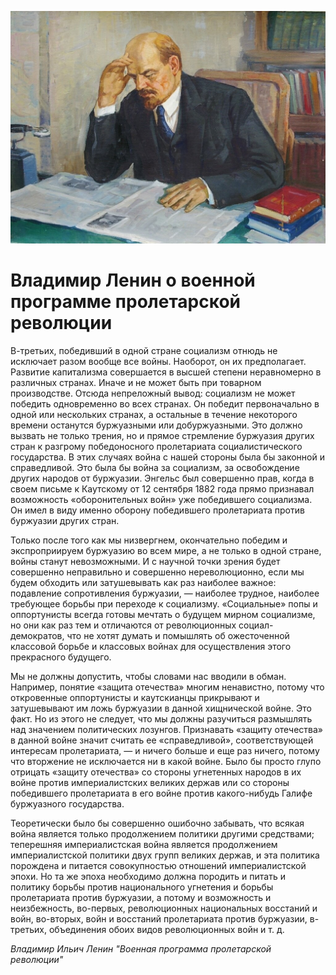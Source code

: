 
![](./img/old/lenin_table1.jpg)


# Владимир Ленин о военной программе пролетарской революции


В-третьих, победивший в одной стране
социализм отнюдь не исключает разом вообще все войны. Наоборот, он их
предполагает. Развитие капитализма совершается в высшей степени
неравномерно в различных странах. Иначе и не может быть при товарном
производстве. Отсюда непреложный вывод: социализм не может победить
одновременно во всех странах. Он победит первоначально в одной или
нескольких странах, а остальные в течение некоторого времени останутся
буржуазными или добуржуазными. Это должно вызвать не только трения, но и
прямое стремление буржуазия других стран к разгрому победоносного
пролетариата социалистического государства. В этих случаях война с нашей
стороны была бы законной и справедливой. Это была бы война за
социализм, за освобождение других народов от буржуазии. Энгельс был
совершенно прав, когда в своем письме к Каутскому от 12 сентября 1882
года прямо признавал возможность «оборонительных войн» уже победившего
социализма. Он имел в виду именно оборону победившего пролетариата
против буржуазии других стран.



Только после того как мы
низвергнем, окончательно победим и экспроприируем буржуазию во всем
мире, а не только в одной стране, войны станут невозможными. И с научной
точки зрения будет совершенно неправильно и совершенно нереволюционно,
если мы будем обходить или затушевывать как раз наиболее важное:
подавление сопротивления буржуазии, — наиболее трудное, наиболее
требующее борьбы при переходе к социализму. «Социальные» попы и
оппортунисты всегда готовы мечтать о будущем мирном социализме, но они
как раз тем и отличаются от революционных социал-демократов, что не
хотят думать и помышлять об ожесточенной классовой борьбе и классовых
войнах для осуществления этого прекрасного будущего.



Мы не должны
допустить, чтобы словами нас вводили в обман. Например, понятие «защита
отечества» многим ненавистно, потому что откровенные оппортунисты и
каутскианцы прикрывают и затушевывают им ложь буржуазии в данной
хищнической войне. Это факт. Но из этого не следует, что мы должны
разучиться размышлять над значением политических лозунгов. Признавать
«защиту отечества» в данной войне значит считать ее «справедливой»,
соответствующей интересам пролетариата, — и ничего больше и еще раз
ничего, потому что вторжение не исключается ни в какой войне. Было бы
просто глупо отрицать «защиту отечества» со стороны угнетенных народов в
их войне против империалистских великих держав или со стороны
победившего пролетариата в его войне против какого-нибудь Галифе
буржуазного государства.



Теоретически было бы совершенно ошибочно
забывать, что всякая война является только продолжением политики
другими средствами; теперешняя империалистская война является
продолжением империалистской политики двух групп великих держав, и эта
политика порождена и питается совокупностью отношений империалистской
эпохи. Но та же эпоха необходимо должна породить и питать и политику
борьбы против национального угнетения и борьбы пролетариата против
буржуазии, а потому и возможность и неизбежность, во-первых,
революционных национальных восстаний и войн, во-вторых, войн и восстаний
пролетариата против буржуазии, в-третьих, объединения обоих видов
революционных войн и т. д.





*Владимир Ильич Ленин "Военная программа пролетарской революции"*
